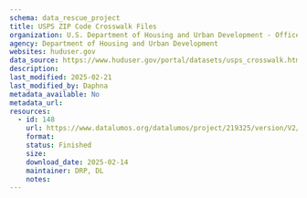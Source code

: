 ```yaml
---
schema: data_rescue_project 
title: USPS ZIP Code Crosswalk Files
organization: U.S. Department of Housing and Urban Development - Office of Policy Development and Research
agency: Department of Housing and Urban Development
websites: huduser.gov
data_source: https://www.huduser.gov/portal/datasets/usps_crosswalk.html
description: 
last_modified: 2025-02-21
last_modified_by: Daphna
metadata_available: No
metadata_url: 
resources:
  - id: 148
    url: https://www.datalumos.org/datalumos/project/219325/version/V2/view
    format: 
    status: Finished
    size: 
    download_date: 2025-02-14
    maintainer: DRP, DL
    notes: 
---
```

